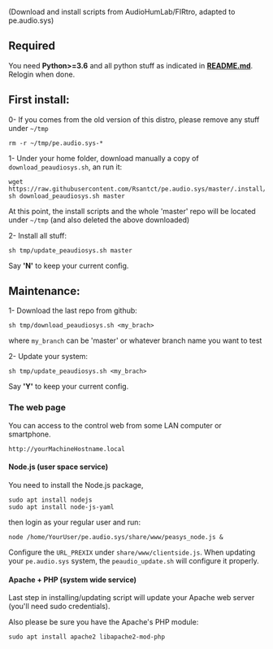 (Download and install scripts from AudioHumLab/FIRtro, adapted to pe.audio.sys)

## Required

You need **Python>=3.6** and all python stuff as indicated in **[README.md](https://github.com/Rsantct/pe.audio.sys/blob/master/pre.di.c/README.md)**. Relogin when done.

## First install:

0- If you comes from the old version of this distro, please remove any stuff under `~/tmp` 

    rm -r ~/tmp/pe.audio.sys-*

1- Under your home folder, download manually a copy of `download_peaudiosys.sh`, an run it:

```
wget https://raw.githubusercontent.com/Rsantct/pe.audio.sys/master/.install/download_peaudiosys.sh
sh download_peaudiosys.sh master
```

At this point, the install scripts and the whole 'master' repo will be located under `~/tmp` (and also deleted the above downloaded)

2- Install all stuff:

`sh tmp/update_peaudiosys.sh master`

Say **'N'** to keep your current config.

## Maintenance:
 
1- Download the last repo from github:

`sh tmp/download_peaudiosys.sh <my_brach>`

where `my_branch` can be 'master' or whatever branch name you want to test

2- Update your system:

`sh tmp/update_peaudiosys.sh <my_brach>`

Say **'Y'** to keep your current config.


### The web page

You can access to the control web from some LAN computer or smartphone.

    http://yourMachineHostname.local

#### Node.js (user space service)

You need to install the Node.js package, 

    sudo apt install nodejs
    sudo apt install node-js-yaml

then login as your regular user and run:

    node /home/YourUser/pe.audio.sys/share/www/peasys_node.js &

Configure the `URL_PREXIX` under `share/www/clientside.js`. When updating your `pe.audio.sys` system, the `peaudio_update.sh` will configure it properly.


#### Apache + PHP (system wide service)

Last step in installing/updating script will update your Apache web server (you'll need sudo credentials).

Also please be sure you have the Apache's PHP module:

    sudo apt install apache2 libapache2-mod-php





